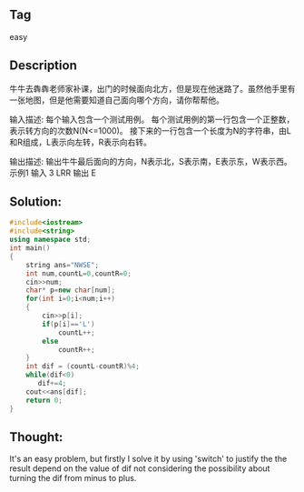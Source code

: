 ## Tag
easy

## Description
牛牛去犇犇老师家补课，出门的时候面向北方，但是现在他迷路了。虽然他手里有一张地图，但是他需要知道自己面向哪个方向，请你帮帮他。

输入描述:
每个输入包含一个测试用例。
每个测试用例的第一行包含一个正整数，表示转方向的次数N(N<=1000)。
接下来的一行包含一个长度为N的字符串，由L和R组成，L表示向左转，R表示向右转。


输出描述:
输出牛牛最后面向的方向，N表示北，S表示南，E表示东，W表示西。
示例1
输入
3
LRR
输出
E
## Solution:
```C++
#include<iostream>
#include<string>
using namespace std;
int main()
{
    string ans="NWSE";
    int num,countL=0,countR=0;
    cin>>num;
    char* p=new char[num];
    for(int i=0;i<num;i++)
    {
        cin>>p[i];
        if(p[i]=='L')
            countL++;
        else
            countR++;
    }
    int dif = (countL-countR)%4;
    while(dif<0)
       dif+=4;
    cout<<ans[dif];
    return 0;
}
```
## Thought:
It's an easy problem, but firstly I solve it by using 'switch' to justify the the result depend on the value of dif not considering the possibility about turning the dif from minus to plus.
